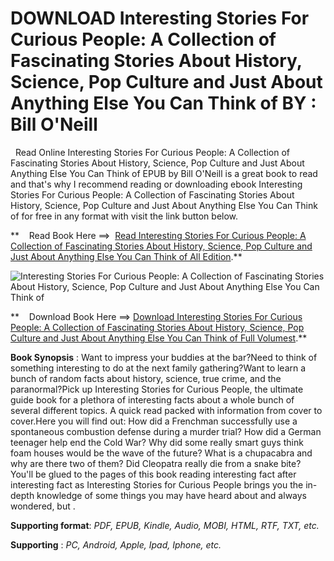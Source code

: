  **DOWNLOAD Interesting Stories For Curious People: A Collection of Fascinating Stories About History, Science, Pop Culture and Just About Anything Else You Can Think of BY : Bill O'Neill**
============================================================================================================================================================================================

  Read Online Interesting Stories For Curious People: A Collection of Fascinating Stories About History, Science, Pop Culture and Just About Anything Else You Can Think of EPUB by Bill O'Neill is a great book to read and that's why I recommend reading or downloading ebook Interesting Stories For Curious People: A Collection of Fascinating Stories About History, Science, Pop Culture and Just About Anything Else You Can Think of for free in any format with visit the link button below.

**    Read Book Here ==>  [Read Interesting Stories For Curious People: A Collection of Fascinating Stories About History, Science, Pop Culture and Just About Anything Else You Can Think of All Edition](https://goodreadbook.site/?book=164845044X).**

![Interesting Stories For Curious People: A Collection of Fascinating Stories About History, Science, Pop Culture and Just About Anything Else You Can Think of](https://i.gr-assets.com/images/S/compressed.photo.goodreads.com/books/1585202760l/52665573.jpg)

**    Download Book Here ==> [Download Interesting Stories For Curious People: A Collection of Fascinating Stories About History, Science, Pop Culture and Just About Anything Else You Can Think of Full Volumest](https://goodreadbook.site/?book=164845044X).**

**Book Synopsis** : Want to impress your buddies at the bar?Need to think of something interesting to do at the next family gathering?Want to learn a bunch of random facts about history, science, true crime, and the paranormal?Pick up Interesting Stories for Curious People, the ultimate guide book for a plethora of interesting facts about a whole bunch of several different topics. A quick read packed with information from cover to cover.Here you will find out: How did a Frenchman successfully use a spontaneous combustion defense during a murder trial? How did a German teenager help end the Cold War? Why did some really smart guys think foam houses would be the wave of the future? What is a chupacabra and why are there two of them? Did Cleopatra really die from a snake bite? You'll be glued to the pages of this book reading interesting fact after interesting fact as Interesting Stories for Curious People brings you the in-depth knowledge of some things you may have heard about and always wondered, but .

**Supporting format**: _PDF, EPUB, Kindle, Audio, MOBI, HTML, RTF, TXT, etc._

**Supporting** : _PC, Android, Apple, Ipad, Iphone, etc._
